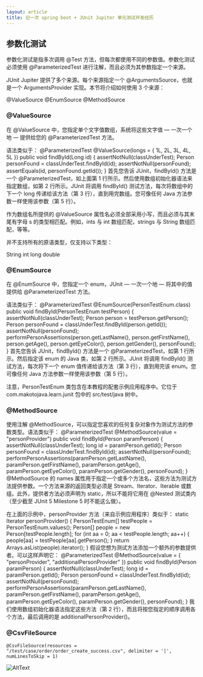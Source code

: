```yaml
---
layout: article
title: 记一次 spring boot + JUnit Jupiter 单元测试开发经历
---
```


## 参数化测试
参数化测试是指多次调用 @Test 方法，但每次都使用不同的参数值。参数化测试必须使用 @ParameterizedTest 进行注解，而且必须为其参数指定一个来源。

JUnit Jupiter 提供了多个来源。每个来源指定一个 @ArgumentsSource，也就是一个 ArgumentsProvider 实现。本节将介绍如何使用 3 个来源：

@ValueSource
@EnumSource
@MethodSource

### @ValueSource
在 @ValueSource 中，您指定单个文字值数组，系统将这些文字值 — 一次一个地 — 提供给您的 @ParameterizedTest 方法。

语法类似于：
@ParameterizedTest
@ValueSource(longs = { 1L, 2L, 3L, 4L, 5L })
public void findById(Long id) {
  assertNotNull(classUnderTest);
  Person personFound = classUnderTest.findById(id);
  assertNotNull(personFound);
  assertEquals(id, personFound.getId());
}
首先您告诉 JUnit，findById() 方法是一个 @ParameterizedTest，如上面第 1 行所示。然后使用数组初始化器语法来指定数组，如第 2 行所示。JUnit 将调用 findById() 测试方法，每次将数组中的下一个 long 传递给该方法（第 3 行），直到用完数组。您可像任何 Java 方法参数一样使用该参数（第 5 行）。

作为数组名所提供的 @ValueSource 属性名必须全部采用小写，而且必须与其末尾有字母 s 的类型相匹配。例如，ints 与 int 数组匹配，strings 与 String 数组匹配，等等。

并不支持所有的原语类型，仅支持以下类型：

String
int
long
double

### @EnumSource
在 @EnumSource 中，您指定一个 enum，JUnit — 一次一个地 — 将其中的值提供给 @ParameterizedTest 方法。

语法类似于：
@ParameterizedTest
@EnumSource(PersonTestEnum.class)
public void findById(PersonTestEnum testPerson) {
  assertNotNull(classUnderTest);
  Person person = testPerson.getPerson();
  Person personFound = classUnderTest.findById(person.getId());
  assertNotNull(personFound);
  performPersonAssertions(person.getLastName(), person.getFirstName(), person.getAge(), person.getEyeColor(),
      person.getGender(), personFound);
}
首先您告诉 JUnit，findById() 方法是一个 @ParameterizedTest，如第 1 行所示。然后指定该 enum 的 Java 类，如第 2 行所示。JUnit 将调用 findById() 测试方法，每次将下一个 enum 值传递给该方法（第 3 行），直到用完该 enum。您可像任何 Java 方法参数一样使用该参数（第 5 行）。

注意，PersonTestEnum 类包含在本教程的配套示例应用程序中。它位于 com.makotojava.learn.junit 包中的 src/test/java 树中。

### @MethodSource
使用注解 @MethodSource，可以指定您喜欢的任何复杂对象作为测试方法的参数类型。语法类似于：
@ParameterizedTest
@MethodSource(value = "personProvider")
public void findById(Person paramPerson) {
  assertNotNull(classUnderTest);
  long id = paramPerson.getId();
  Person personFound = classUnderTest.findById(id);
  assertNotNull(personFound);
  performPersonAssertions(paramPerson.getLastName(), paramPerson.getFirstName(),
      paramPerson.getAge(),
      paramPerson.getEyeColor(), paramPerson.getGender(), personFound);
}
@MethodSource 的 names 属性用于指定一个或多个方法名，这些方法为测试方法提供参数。一个方法来源的返回类型必须是 Stream、Iterator、Iterable 或数组。此外，提供者方法必须声明为 static，所以不能将它用在 @Nested 测试类内（至少截至 JUnit 5 Milestone 5 时不能这么做）。

在上面的示例中，personProvider 方法（来自示例应用程序）类似于：
static Iterator<Person> personProvider() {
    PersonTestEnum[] testPeople = PersonTestEnum.values();
    Person[] people = new Person[testPeople.length];
    for (int aa = 0; aa < testPeople.length; aa++) {
      people[aa] = testPeople[aa].getPerson();
    }
    return Arrays.asList(people).iterator();
}
假设您想为测试方法添加一个额外的参数提供者。可以这样声明它：
@ParameterizedTest
@MethodSource(value = { "personProvider", "additionalPersonProvider" })
public void findById(Person paramPerson) {
  assertNotNull(classUnderTest);
  long id = paramPerson.getId();
  Person personFound = classUnderTest.findById(id);
  assertNotNull(personFound);
  performPersonAssertions(paramPerson.getLastName(), paramPerson.getFirstName(),
      paramPerson.getAge(),
      paramPerson.getEyeColor(), paramPerson.getGender(), personFound);
}
我们使用数组初始化器语法指定这些方法（第 2 行），而且将按您指定的顺序调用各个方法，最后调用的是 additionalPersonProvider()。

### @CsvFileSource
    @CsvFileSource(resources = "/test/case/order/order_create_success.csv", delimiter = '|', numLinesToSkip = 1)
![AltText](https://ruraldoggie.github.io/asset/demo/demo.jpg)